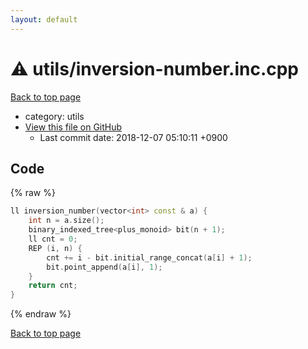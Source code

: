 ```yaml
---
layout: default
---
```


<!-- mathjax config similar to math.stackexchange -->
<script type="text/javascript" async
  src="https://cdnjs.cloudflare.com/ajax/libs/mathjax/2.7.5/MathJax.js?config=TeX-MML-AM_CHTML">
</script>
<script type="text/x-mathjax-config">
  MathJax.Hub.Config({
    TeX: { equationNumbers: { autoNumber: "AMS" }},
    tex2jax: {
      inlineMath: [ ['$','$'] ],
      processEscapes: true
    },
    "HTML-CSS": { matchFontHeight: false },
    displayAlign: "left",
    displayIndent: "2em"
  });
</script>

<script type="text/javascript" src="https://cdnjs.cloudflare.com/ajax/libs/jquery/3.4.1/jquery.min.js"></script>
<script src="https://cdn.jsdelivr.net/npm/jquery-balloon-js@1.1.2/jquery.balloon.min.js" integrity="sha256-ZEYs9VrgAeNuPvs15E39OsyOJaIkXEEt10fzxJ20+2I=" crossorigin="anonymous"></script>
<script type="text/javascript" src="../../assets/js/copy-button.js"></script>
<link rel="stylesheet" href="../../assets/css/copy-button.css" />


# :warning: utils/inversion-number.inc.cpp
<a href="../../index.html">Back to top page</a>

* category: utils
* <a href="{{ site.github.repository_url }}/blob/master/utils/inversion-number.inc.cpp">View this file on GitHub</a>
    - Last commit date: 2018-12-07 05:10:11 +0900




## Code
{% raw %}
```cpp
ll inversion_number(vector<int> const & a) {
    int n = a.size();
    binary_indexed_tree<plus_monoid> bit(n + 1);
    ll cnt = 0;
    REP (i, n) {
        cnt += i - bit.initial_range_concat(a[i] + 1);
        bit.point_append(a[i], 1);
    }
    return cnt;
}

```
{% endraw %}

<a href="../../index.html">Back to top page</a>

